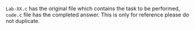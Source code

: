 ```Lab-XX.c``` has the original file which contains the task to be performed, ```code.c``` file has the completed answer. This is only for reference please do not duplicate.
